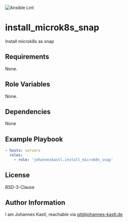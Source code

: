 ![Ansible Lint](https://github.com/johanneskastl/ansible-role-install_microk8s_snap/workflows/Ansible%20Lint/badge.svg)

# install_microk8s_snap

Install microk8s as snap

## Requirements

None.

## Role Variables

None.

## Dependencies

None

## Example Playbook

```yaml
- hosts: servers
  roles:
    - role: 'johanneskastl.install_microk8s_snap'
```

## License

BSD-3-Clause

## Author Information

I am Johannes Kastl, reachable via git@johannes-kastl.de
